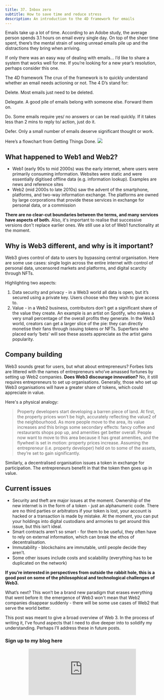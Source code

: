 ```yaml
---
title: 37. Inbox zero
subtitle: How to save time and reduce stress
description: An introduction to the 4D framework for emails
---
```


Emails take up a lot of time. According to an Adobe study, the average person spends 3.1 hours on email every single day. On top of the sheer time spent, there’s the mental strain of seeing unread emails pile up and the distractions they bring when arriving.

If only there was an easy way of dealing with emails…
I’d like to share a system that works well for me. If you’re looking for a new year’s resolution, perhaps consider this one.

The 4D framework
The crux of the framework is to quickly understand whether an email needs actioning or not. The 4 D’s stand for:

Delete. Most emails just need to be deleted.

Delegate. A good pile of emails belong with someone else. Forward them on.

Do. Some emails require yes/ no answers or can be read quickly. If it takes less than 2 mins to reply to/ action, just do it.

Defer. Only a small number of emails deserve significant thought or work.

Here’s a flowchart from Getting Things Done.
<img src="{{ site.baseurl }}/assets/img/posts/36a.png">

## What happened to Web1 and Web2?
- Web1 (early 90s to mid 2000s) was the early internet, where users were primarily consuming information. Websites were static and were essentially digitised offline data (e.g. information lookup). Examples are news and reference sites
- Web2 (mid 2000s to late 2010s) saw the advent of the smartphone, platforms, and two-way information exchange. The platforms are owned by large corporations that provide these services in exchange for personal data, or a commission

__There are no clear-cut boundaries between the terms, and many services have aspects of both.__ Also, it's important to realise that successive versions don't replace earlier ones. We still use a lot of Web1 functionality at the moment.

## Why is Web3 different, and why is it important?
Web3 gives control of data to users by bypassing central organisation. Here are some use cases: single login across the entire internet with control of personal data, uncensored markets and platforms, and digital scarcity through NFTs.

Highlighting two aspects:
1. Data security and privacy - in a Web3 world all data is open, but it’s secured using a private key. Users choose who they wish to give access to.
2. Value - in a Web2 business, contributors don't get a significant share of the value they create. An example is an artist on Spotify, who makes a very small percentage of the overall profits they generate. In the Web3 world, creators can get a larger slice of the pie: they can directly monetise their fans through issuing tokens or NFTs. Superfans who placed early ‘bets’ will see these assets appreciate as the artist gains popularity.

## Company building
Web3 sounds great for users, but what about entrepreneurs? Forbes lists are littered with the names of entrepreneurs who’ve amassed fortunes by setting up Web2 companies. __Does Web3 discourage innovation?__ No, it still requires entrepreneurs to set up organisations. Generally, those who set up Web3 organisations will have a greater share of tokens, which could appreciate in value.

Here's a physical analogy:

> Property developers start developing a barren piece of land. At first, the property prices won’t be high, accurately reflecting the value2 of the neighbourhood. As more people move to the area, its value increases and this brings some secondary effects: fancy coffee and restaurants shops pop up, and amenities get better overall. People now want to move to this area because it has great amenities, and the flywheel is set in motion: property prices increase. Assuming the entrepreneur (i.e. property developer) held on to some of the assets, they’re set to gain significantly.

Similarly, a decentralised organisation issues a token in exchange for participation. The entrepreneurs benefit in that the token then goes up in value.

## Current issues
- Security and theft are major issues at the moment. Ownership of the new internet is in the form of a token - just an alphanumeric code. There are no third parties or arbitrators if your token is lost, your account is hacked or a transaction is made by mistake. At the moment, you can put your holdings into digital custodians and armories to get around this issue, but this isn’t ideal.
- Smart contracts aren’t so smart - for them to be useful, they often have to rely on external information, which can break the ethos of decentralisation.
- Immutability - blockchains are immutable, until people decide they aren’t.
- Some other issues include costs and scalability (everything has to be duplicated on the network)

__If you’re interested in perspectives from outside the rabbit hole, this is a good post on some of the philosophical and technological challenges of Web3.__

What’s next?
This won’t be a brand new paradigm that erases everything that went before it: the emergence of Web3 won't mean that Web2 companies disappear suddenly - there will be some use cases of Web2 that serve the world better.

This post was meant to give a broad overview of Web 3. In the process of writing it, I’ve found aspects that I need to dive deeper into to solidify my understanding. Perhaps I’ll address these in future posts.


### Sign up to my blog here
<div
  style="text-align:center;width:100%;">
<iframe src="https://taariq.substack.com/embed" width="350" height="150" style="border:1px solid #EEE; background:white; margin: 0 auto; dislay: block;" frameborder="0" scrolling="no"></iframe>

</div>

